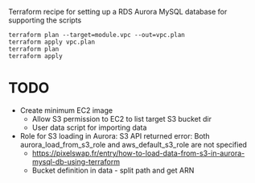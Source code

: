Terraform recipe for setting up a RDS Aurora MySQL database for supporting the scripts

```
terraform plan --target=module.vpc --out=vpc.plan
terraform apply vpc.plan
terraform plan
terraform apply
```

# TODO

* Create minimum EC2 image
	* Allow S3 permission to EC2 to list target S3 bucket dir
	* User data script for importing data
* Role for S3 loading in Aurora: S3 API returned error: Both aurora_load_from_s3_role and aws_default_s3_role are not specified
  * https://pixelswap.fr/entry/how-to-load-data-from-s3-in-aurora-mysql-db-using-terraform
  * Bucket definition in data - split path and get ARN


